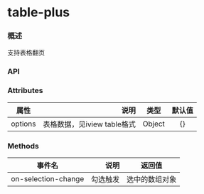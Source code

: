 # table-plus

### 概述

支持表格翻页


<vuep template="#example" :options="{ theme: 'mdn-like' }"></vuep>


<script v-pre type="text/x-template" id="example">
<style>
.ex-table-plus {
    margin-top: 25px;
    margin-bottom: 50px;
    width: 100%;
    position: relative;
    -webkit-box-shadow: 0 1px 2px 0 rgba(23, 35, 61, 0.35);
    box-shadow: 0 1px 2px 0 rgba(23, 35, 61, 0.35);
    max-width: 1000px;
}

</style>
<template>
    <div class='ex-table-plus'>
        <table-plus id='td-tablePlus' :options='tableOp' @on-selection-change="selectionChange">
        </table-plus>
    </div>
</template>
<script>

export default {
    data() {
        return {
            tableOp: {
                btnWords: '研究区域',
                callback: '',
                searchHolder: '搜索店铺名称',
                tips: '文件上传',
                columns: [{
                    type: 'selection',
                    width: 64,
                    align: 'center',
                    fixed: 'left',
                }, {
                    title: '区域名称',
                    key: 'name',
                    width: 302,
                    fixed: 'left',
                    //slbs-652 done
                    ellipsis: true,
                    render: (h, params) => {
                        //https://jira.tendcloud.com/browse/SLBS-719
                        const name = params.row.name;
                        if (params.row.status === "SUCCESS") {
                            return h('span', {
                                attrs: {
                                    title: name,
                                    class: 'success'
                                }
                            }, name);
                        } else {
                            return h('span', {
                                attrs: {
                                    title: name,
                                    class: 'building'
                                }
                            }, name);
                        }
                    }
                }, {
                    title: '城市',
                    key: 'city',
                    width: 140,
                    ellipsis: true,
                    render: (h, params) => {
                        const city = params.row.city
                        return h('span', {
                            attrs: {
                                title: city
                            }
                        }, city);
                    }
                }, {
                    title: '辐射范围',
                    key: 'serviceScope',
                    width: 160,
                    render: (h, params) => {
                        switch (params.row.serviceType) {
                            //1:步行，2：开车，3：圆，4：多边形
                            case 1:
                                return h('span', `步行${params.row.serviceScope}分钟`);
                            case 2:
                                return h('span', `驾车${params.row.serviceScope}分钟`);
                            case 3:
                                return h('span', `半径${params.row.serviceScope}m`);
                            case 4:
                                return h('span', '多边形区域');
                            default:
                                return h('span', params.row.serviceScope);
                        }
                    }
                }, {
                    title: '服务区域',
                    key: 'serviceArea',
                    width: 120,
                    sortable: true,
                    render: (h, params) => {
                        return h('span', params.row.serviceArea);
                    }
                }, {
                    title: '状态',
                    key: 'status',
                    width: 100,
                    //SLBS-845:研究区域列表调整
                    render: (h, params) => {
                        let result = '',
                            status = params.row.status
                        switch (status) {
                            case 'SUCCESS':
                                result = '正常'
                                break
                            case 'ERROR':
                                result = '构建失败'
                                break
                            case 'BUILDING':
                                result = '构建中'
                                break
                            default:
                                result = ''
                                break
                        }
                        return h('span', result)
                    }
                }, {
                    title: ' ',
                    key: 'action',
                    // width: 66,
                    align: 'center',
                    render: (h, params) => {
                        return h('div', [
                            h('a', {
                                'class': {
                                    'icon-delete': true
                                },
                                style: {
                                    border: 'none',
                                    pointer: 'cursor',
                                    fontSize: '20px',
                                    visibility: 'hidden'
                                },
                                on: {
                                    click: () => {
                                        if (this.$utils.accountDemo()) {
                                            this.$Message.error({
                                                content: 'Demo数据，无法操作',
                                                maxCount: 1
                                            });
                                            return;
                                        }
                                        //调用接口deleteIntentionStore，删除意向门店
                                        this.deleteIntentionShop(params);
                                    }
                                }
                            }, '')
                        ]);
                    }
                }],
                data: [],
                isDelete: true,
            },
            pageList: [{ "serviceType": 3, "score": 44.0, "lng": "116.643422281780261", "polygon": null, "serviceArea": 125600.0, "city": "北京市", "brandId": 240, "name": "麦当劳(迎宾中路餐厅)", "serviceScope": 200, "id": 2290, "lat": "40.321470735564624", "status": "SUCCESS" }]
        }
    },
    mounted() {
        this.tableOp.data = this.pageList;
    },
    methods: {
        selectionChange(value) {
            // this.deleteList = value;
            console.log(value)
        },
    }
}

</script>


</script>



### API

### Attributes

| 属性        | 说明   |  类型  |  默认值 |
| --------   | -----:  | :----:  | :----:  |
| options    | 表格数据，见iview table格式 |   Object    |   {}    |


### Methods

| 事件名        | 说明   |  返回值  |
| --------   | -----:  | :----:  |
| on-selection-change    | 勾选触发 |   选中的数组对象    |